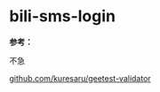 # bili-sms-login

**参考：**

不急

[github.com/kuresaru/geetest-validator](https://github.com/kuresaru/geetest-validator)
